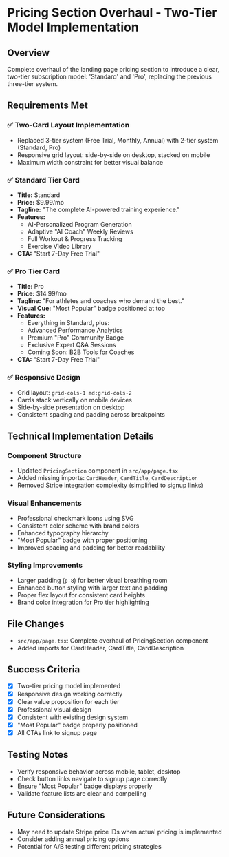 # Pricing Section Overhaul - Two-Tier Model Implementation

## Overview
Complete overhaul of the landing page pricing section to introduce a clear, two-tier subscription model: 'Standard' and 'Pro', replacing the previous three-tier system.

## Requirements Met

### ✅ Two-Card Layout Implementation
- Replaced 3-tier system (Free Trial, Monthly, Annual) with 2-tier system (Standard, Pro)
- Responsive grid layout: side-by-side on desktop, stacked on mobile
- Maximum width constraint for better visual balance

### ✅ Standard Tier Card
- **Title:** Standard
- **Price:** $9.99/mo
- **Tagline:** "The complete AI-powered training experience."
- **Features:**
  - AI-Personalized Program Generation
  - Adaptive "AI Coach" Weekly Reviews
  - Full Workout & Progress Tracking
  - Exercise Video Library
- **CTA:** "Start 7-Day Free Trial"

### ✅ Pro Tier Card
- **Title:** Pro
- **Price:** $14.99/mo
- **Tagline:** "For athletes and coaches who demand the best."
- **Visual Cue:** "Most Popular" badge positioned at top
- **Features:**
  - Everything in Standard, plus:
  - Advanced Performance Analytics
  - Premium "Pro" Community Badge
  - Exclusive Expert Q&A Sessions
  - Coming Soon: B2B Tools for Coaches
- **CTA:** "Start 7-Day Free Trial"

### ✅ Responsive Design
- Grid layout: `grid-cols-1 md:grid-cols-2`
- Cards stack vertically on mobile devices
- Side-by-side presentation on desktop
- Consistent spacing and padding across breakpoints

## Technical Implementation Details

### Component Structure
- Updated `PricingSection` component in `src/app/page.tsx`
- Added missing imports: `CardHeader`, `CardTitle`, `CardDescription`
- Removed Stripe integration complexity (simplified to signup links)

### Visual Enhancements
- Professional checkmark icons using SVG
- Consistent color scheme with brand colors
- Enhanced typography hierarchy
- "Most Popular" badge with proper positioning
- Improved spacing and padding for better readability

### Styling Improvements
- Larger padding (`p-8`) for better visual breathing room
- Enhanced button styling with larger text and padding
- Proper flex layout for consistent card heights
- Brand color integration for Pro tier highlighting

## File Changes
- `src/app/page.tsx`: Complete overhaul of PricingSection component
- Added imports for CardHeader, CardTitle, CardDescription

## Success Criteria
- [x] Two-tier pricing model implemented
- [x] Responsive design working correctly
- [x] Clear value proposition for each tier
- [x] Professional visual design
- [x] Consistent with existing design system
- [x] "Most Popular" badge properly positioned
- [x] All CTAs link to signup page

## Testing Notes
- Verify responsive behavior across mobile, tablet, desktop
- Check button links navigate to signup page correctly
- Ensure "Most Popular" badge displays properly
- Validate feature lists are clear and compelling

## Future Considerations
- May need to update Stripe price IDs when actual pricing is implemented
- Consider adding annual pricing options
- Potential for A/B testing different pricing strategies 